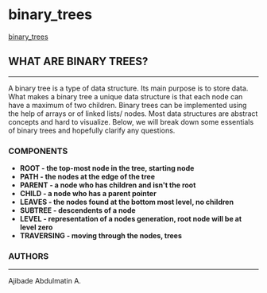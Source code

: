 # binary_trees
[binary_trees](https://th.bing.com/th/id/R.dd5f7995ce21060454af9b3eea134948?rik=tCc5ekgrekXdsA&riu=http%3a%2f%2fwww.sirenix.net%2fContent%2fimg%2fgallery%2fodininspector%2fLists2.png&ehk=RQlFFPO20Aeg6rxpyIf4zFaOllyOAxQ0uJhVtJch7Uw%3d&risl=&pid=ImgRaw&r=0)

## WHAT ARE BINARY TREES?
---
A binary tree is a type of data structure. Its main purpose is to store data. What makes a binary tree a unique data structure is that each node can have a maximum of two children. Binary trees can be implemented using the help of arrays or of linked lists/ nodes. Most data structures are abstract concepts and hard to visualize. Below, we will break down some essentials of binary trees and hopefully clarify any questions.

### COMPONENTS
* **ROOT - the top-most node in the tree, starting node**
* **PATH - the nodes at the edge of the tree**
* **PARENT - a node who has children and isn't the root**
* **CHILD - a node who has a parent pointer**
* **LEAVES - the nodes found at the bottom most level, no children**
* **SUBTREE - descendents of a node**
* **LEVEL - representation of a nodes generation, root node will be at level zero**
* **TRAVERSING - moving through the nodes, trees**

### AUTHORS
---
Ajibade Abdulmatin A.
